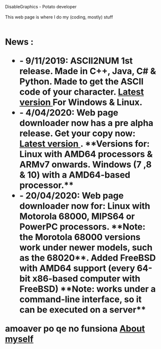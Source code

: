 <head>
    <title> 
      DisableGraphics's homepage
    </title>
</head>
DisableGraphics - Potato developer <br> <br>
This web page is where I do my (coding, mostly) stuff <br> <br>
<h1> News </h>:
  <ul>
  <li>  - 9/11/2019: ASCII2NUM 1st release. Made in C++, Java, C# & Python. Made to get the ASCII code of your character. <a href=https://github.com/DisableGraphics/ASCII2NUM/releases/latest.> Latest version </a> For Windows & Linux.
  <li>  - 4/04/2020: Web page downloader now has a pre alpha release. Get your copy now: <a href=https://github.com/DisableGraphics/Web-page-downloader/releases/latest> Latest version </a>. **Versions for: Linux with AMD64 processors & ARMv7 onwards. Windows (7 ,8 & 10) with a AMD64-based processor.**
  <li>  - 20/04/2020: Web page downloader now for: Linux with Motorola 68000, MIPS64 or PowerPC processors. **Note: the Morotola 68000 versions work under newer models, such as the 68020**. Added FreeBSD with AMD64 support (every 64-bit x86-based computer with FreeBSD) **Note: works under a command-line interface, so it can be executed on a server** 
  </ul>
  amoaver po qe no funsiona
<a href="aboutmyself.html">
  About myself
</a>

